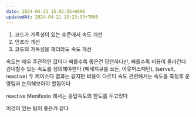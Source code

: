 ```yaml
---
date: 2024-04-21 15:02:55+0000
updatedAt: 2024-04-21 15:23:53+7000
---
```

1. 코드가 가독성이 있는 수준에서 속도 개선
2. 인프라 개선
3. 코드의 가독성을 깨더라도 속도 개선

속도는 매우 주관적인 값이다
빠를수록 좋은건 당연하다만, 빠를수록 비용이 올라간다
감내할수 있는 속도를 정의해야한다
(메세지큐를 쓰든, 아웃박스패턴), (servelt, reactive) 두 케이스다 결과는 같지만 비용이 다르다
속도 관련해서는 속도를 측정후 운영팀과 논의해보아야 할점이다

reactive Menifesto 에서는 응답속도의 한도를 두고있다

이것이 있는 팀이 좋은거 같다